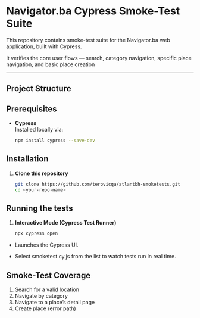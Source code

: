 # Navigator.ba Cypress Smoke-Test Suite

This repository contains smoke-test suite for the Navigator.ba web application, built with Cypress. 

It verifies the core user flows — search, category navigation, specific place navigation, and basic place creation

---

## Project Structure

## Prerequisites

- **Cypress**  
  Installed locally via:
  ```bash
  npm install cypress --save-dev

## Installation

1. **Clone this repository**  
   ```bash
   git clone https://github.com/terovicqa/atlantbh-smoketests.git
   cd <your-repo-name>

## Running the tests
1. **Interactive Mode (Cypress Test Runner)**  
   ```bash
   npx cypress open

- Launches the Cypress UI.

- Select smoketest.cy.js from the list to watch tests run in real time.

## Smoke-Test Coverage
1. Search for a valid location
2. Navigate by category
3. Navigate to a place’s detail page
4. Create place (error path)
